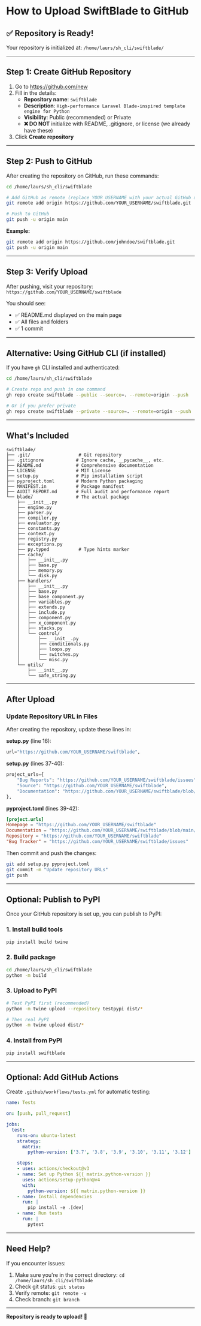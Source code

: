 # How to Upload SwiftBlade to GitHub

## ✅ Repository is Ready!

Your repository is initialized at: `/home/laurs/sh_cli/swiftblade/`

---

## Step 1: Create GitHub Repository

1. Go to https://github.com/new
2. Fill in the details:
   - **Repository name**: `swiftblade`
   - **Description**: `High-performance Laravel Blade-inspired template engine for Python`
   - **Visibility**: Public (recommended) or Private
   - **❌ DO NOT** initialize with README, .gitignore, or license (we already have these)
3. Click **Create repository**

---

## Step 2: Push to GitHub

After creating the repository on GitHub, run these commands:

```bash
cd /home/laurs/sh_cli/swiftblade

# Add GitHub as remote (replace YOUR_USERNAME with your actual GitHub username)
git remote add origin https://github.com/YOUR_USERNAME/swiftblade.git

# Push to GitHub
git push -u origin main
```

**Example:**
```bash
git remote add origin https://github.com/johndoe/swiftblade.git
git push -u origin main
```

---

## Step 3: Verify Upload

After pushing, visit your repository:
`https://github.com/YOUR_USERNAME/swiftblade`

You should see:
- ✅ README.md displayed on the main page
- ✅ All files and folders
- ✅ 1 commit

---

## Alternative: Using GitHub CLI (if installed)

If you have `gh` CLI installed and authenticated:

```bash
cd /home/laurs/sh_cli/swiftblade

# Create repo and push in one command
gh repo create swiftblade --public --source=. --remote=origin --push

# Or if you prefer private
gh repo create swiftblade --private --source=. --remote=origin --push
```

---

## What's Included

```
swiftblade/
├── .git/                  # Git repository
├── .gitignore            # Ignore cache, __pycache__, etc.
├── README.md             # Comprehensive documentation
├── LICENSE               # MIT License
├── setup.py              # Pip installation script
├── pyproject.toml        # Modern Python packaging
├── MANIFEST.in           # Package manifest
├── AUDIT_REPORT.md       # Full audit and performance report
└── blade/                # The actual package
    ├── __init__.py
    ├── engine.py
    ├── parser.py
    ├── compiler.py
    ├── evaluator.py
    ├── constants.py
    ├── context.py
    ├── registry.py
    ├── exceptions.py
    ├── py.typed           # Type hints marker
    ├── cache/
    │   ├── __init__.py
    │   ├── base.py
    │   ├── memory.py
    │   └── disk.py
    ├── handlers/
    │   ├── __init__.py
    │   ├── base.py
    │   ├── base_component.py
    │   ├── variables.py
    │   ├── extends.py
    │   ├── include.py
    │   ├── component.py
    │   ├── x_component.py
    │   ├── stacks.py
    │   └── control/
    │       ├── __init__.py
    │       ├── conditionals.py
    │       ├── loops.py
    │       ├── switches.py
    │       └── misc.py
    └── utils/
        ├── __init__.py
        └── safe_string.py
```

---

## After Upload

### Update Repository URL in Files

After creating the repository, update these lines in:

**setup.py** (line 16):
```python
url="https://github.com/YOUR_USERNAME/swiftblade",
```

**setup.py** (lines 37-40):
```python
project_urls={
    "Bug Reports": "https://github.com/YOUR_USERNAME/swiftblade/issues",
    "Source": "https://github.com/YOUR_USERNAME/swiftblade",
    "Documentation": "https://github.com/YOUR_USERNAME/swiftblade/blob/main/AUDIT_REPORT.md",
},
```

**pyproject.toml** (lines 39-42):
```toml
[project.urls]
Homepage = "https://github.com/YOUR_USERNAME/swiftblade"
Documentation = "https://github.com/YOUR_USERNAME/swiftblade/blob/main/AUDIT_REPORT.md"
Repository = "https://github.com/YOUR_USERNAME/swiftblade"
"Bug Tracker" = "https://github.com/YOUR_USERNAME/swiftblade/issues"
```

Then commit and push the changes:
```bash
git add setup.py pyproject.toml
git commit -m "Update repository URLs"
git push
```

---

## Optional: Publish to PyPI

Once your GitHub repository is set up, you can publish to PyPI:

### 1. Install build tools
```bash
pip install build twine
```

### 2. Build package
```bash
cd /home/laurs/sh_cli/swiftblade
python -m build
```

### 3. Upload to PyPI
```bash
# Test PyPI first (recommended)
python -m twine upload --repository testpypi dist/*

# Then real PyPI
python -m twine upload dist/*
```

### 4. Install from PyPI
```bash
pip install swiftblade
```

---

## Optional: Add GitHub Actions

Create `.github/workflows/tests.yml` for automatic testing:

```yaml
name: Tests

on: [push, pull_request]

jobs:
  test:
    runs-on: ubuntu-latest
    strategy:
      matrix:
        python-version: ['3.7', '3.8', '3.9', '3.10', '3.11', '3.12']

    steps:
    - uses: actions/checkout@v3
    - name: Set up Python ${{ matrix.python-version }}
      uses: actions/setup-python@v4
      with:
        python-version: ${{ matrix.python-version }}
    - name: Install dependencies
      run: |
        pip install -e .[dev]
    - name: Run tests
      run: |
        pytest
```

---

## Need Help?

If you encounter issues:
1. Make sure you're in the correct directory: `cd /home/laurs/sh_cli/swiftblade`
2. Check git status: `git status`
3. Verify remote: `git remote -v`
4. Check branch: `git branch`

---

**Repository is ready to upload! 🚀**
